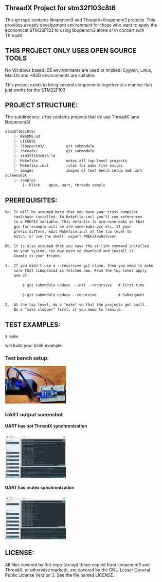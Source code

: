 ## ThreadX Project for stm32f103c8t6

This git repo contains libopencm3 and ThreadX+libopencm3 projects.
This provides a ready development environment for those who want to
apply the economical STM32F103 to using libopencm3 alone or in
concert with ThreadX.

## THIS PROJECT ONLY USES OPEN SOURCE TOOLS

No Windows based IDE environments are used or implied! Cygwin, Linux,
MacOS and \*BSD environments are suitable.

This project exists to bring several components together in a manner
that just works for the STM32F103.

## PROJECT STRUCTURE:

The subdirectory ./rtos contains projects that do use ThreadX (and
libopencm3).

    stm32f103c8t6/
        |- README.md
        |- LICENSE
        |- libopencm3/          git submodule
        |- threadx/             git submodule
        |- stm32f103c8t6.ld
        |- Makefile             makes all top-level projects
        |- Makefile.incl        rules for make file builds
        |- images               images of test bench setup and uart screenshot
        |- samples
            |- blink    gpio, uart, threadx sample

## PREREQUISITES:

    0a. It will be assumed here that you have your cross compiler
        toolchain installed. In Makefile.incl you'll see references
        to a PREFIX variable. This defaults to arm-none-eabi so that
        gcc for example will be arm-none-eabi-gcc etc. If your
        prefix differs, edit Makefile.incl at the top level to
        match, or use the shell: export PREFIX=whatever

    0b. It is also assumed that you have the st-link command installed
        on your system. You may need to download and install it.
        Google is your friend.

    1.  If you didn't use a --recursive git clone, then you need to make
        sure that libopencm3 is fetched now. From the top level apply
        one of:

            $ git submodule update --init --recursive   # First time

            $ git submodule update --recursive          # Subsequent

    2.  At the top level, do a "make" so that the projects get built.
        Do a "make clobber" first, if you need to rebuild.

## TEST EXAMPLES:

    $ make

will build your blink example.

### Test bench setup:

<img src="images/bluepill_ThreadX_blink.jpg" alt="test bench set up" width="200"/>

### UART output sceenshot

#### UART has not ThreadX synchronization

<img src="images/blink_without_sync.png" alt="uart output (no ThreadX synch)" width="200"/>

#### UART has mutex synchronization

<img src="images/blink_uart_sync.png" alt="uart output (no ThreadX synch)" width="200"/>

## LICENSE:

All files covered by _this_ repo (_except_ those copied from libopencm3
and ThreadX, or otherwise marked), are covered by the GNU Lesser
General Public License Version 3. See the file named LICENSE.
